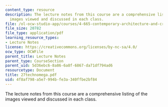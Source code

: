```yaml
---
content_type: resource
description: The lecture notes from this course are a comprehensive listing of the
  images viewed and discussed in each class.
file: /ol-ocw-studio-app/courses/4-665-contemporary-architecture-and-critical-debate-spring-2002/4f8af798a5e7994bfe3a340ffbe2bf84_27technomega.pdf
file_size: 20782
file_type: application/pdf
learning_resource_types:
- Lecture Notes
license: https://creativecommons.org/licenses/by-nc-sa/4.0/
ocw_type: OCWFile
parent_title: Lecture Notes
parent_type: CourseSection
parent_uid: 5d36ebc6-8a86-6a8f-6867-da71df794ad6
resourcetype: Document
title: 27technomega.pdf
uid: 4f8af798-a5e7-994b-fe3a-340ffbe2bf84
---
```

The lecture notes from this course are a comprehensive listing of the images viewed and discussed in each class.
